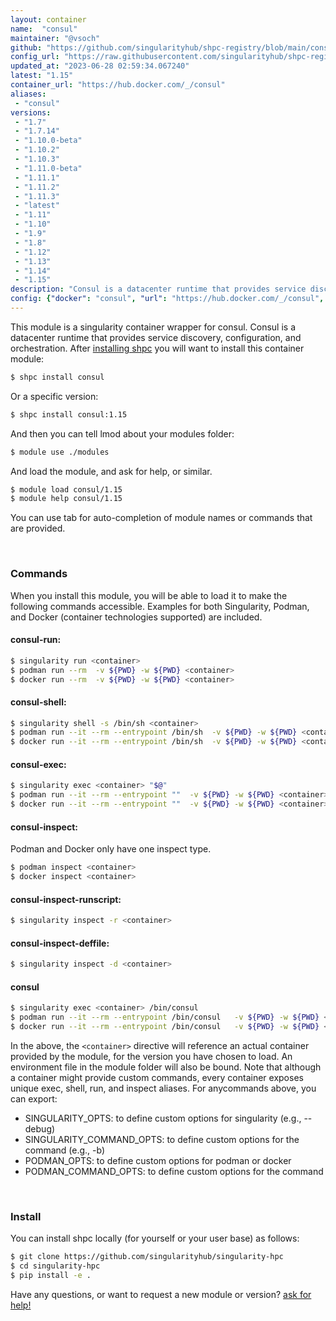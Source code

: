 ```yaml
---
layout: container
name:  "consul"
maintainer: "@vsoch"
github: "https://github.com/singularityhub/shpc-registry/blob/main/consul/container.yaml"
config_url: "https://raw.githubusercontent.com/singularityhub/shpc-registry/main/consul/container.yaml"
updated_at: "2023-06-28 02:59:34.067240"
latest: "1.15"
container_url: "https://hub.docker.com/_/consul"
aliases:
 - "consul"
versions:
 - "1.7"
 - "1.7.14"
 - "1.10.0-beta"
 - "1.10.2"
 - "1.10.3"
 - "1.11.0-beta"
 - "1.11.1"
 - "1.11.2"
 - "1.11.3"
 - "latest"
 - "1.11"
 - "1.10"
 - "1.9"
 - "1.8"
 - "1.12"
 - "1.13"
 - "1.14"
 - "1.15"
description: "Consul is a datacenter runtime that provides service discovery, configuration, and orchestration."
config: {"docker": "consul", "url": "https://hub.docker.com/_/consul", "maintainer": "@vsoch", "description": "Consul is a datacenter runtime that provides service discovery, configuration, and orchestration.", "latest": {"1.15": "sha256:06f5dc73d1f884be9a53d13e60c825b9278fdee5e7f17eff89115d7778df61f3"}, "tags": {"1.7": "sha256:fce4d3cbf7d610394f5c862356f0bddc652c0062c6fb078bc7a67a8831d55d97", "1.7.14": "sha256:fce4d3cbf7d610394f5c862356f0bddc652c0062c6fb078bc7a67a8831d55d97", "1.10.0-beta": "sha256:a3a7e4fca544b3d64a36a361e3bfe814eb052df2cd76f5dd48c5005124850338", "1.10.2": "sha256:5f59265e0ddcbfadee9f18038a02e5a465242fb4f514fc0b19fc445df49ef23b", "1.10.3": "sha256:483b592fa76d734882cf7336df94a5bf6f9e808a78b1a1ba17002a2aaf80da46", "1.11.0-beta": "sha256:b65caa85b885338a6a5ff8f11b5588ccc32f6534329b4ba39191f5d4292d2331", "1.11.1": "sha256:05d70d30639d5e0411f92fb75dd670ec1ef8fa4a918c6e57960db1710fd38125", "1.11.2": "sha256:43cc31d422649c88fec7f5c146110854149da68ee70c505f5bbd667c71bc698a", "1.11.3": "sha256:019e7f964280cd5719d60b8887fe20a349d1a0365acd06290ac1b055101d4e1c", "latest": "sha256:06f5dc73d1f884be9a53d13e60c825b9278fdee5e7f17eff89115d7778df61f3", "1.11": "sha256:ad656548143eacd6ceca2ea5816b083a2ff895e3d2901d00ca974bba82d835e4", "1.10": "sha256:a1db177a76c22ade0887a4b1f673dd4a10b94947a9313df34e0dea1daaf809d7", "1.9": "sha256:46ccd87fe5d42aa4d7d55522f64ab389dc2b4148f07011313d824e06d9f666ca", "1.8": "sha256:93cb9286a1ec5e084193fd2b625977df74003a81e8bc373f5adf900bb87318d4", "1.12": "sha256:0c7864d26a1ced161bb8f1ebd322b88d3cd428cefe62bf84f5e4d1acb280395f", "1.13": "sha256:b6f4d0c2e9d4c287a3a569cfaf9d84fcc022007fb3ed7ab292a7dd90b024cf4c", "1.14": "sha256:e8d5c752e29771d077123597b40c6e2f87ab7c9252c40d123784d128d03ce06f", "1.15": "sha256:06f5dc73d1f884be9a53d13e60c825b9278fdee5e7f17eff89115d7778df61f3"}, "aliases": {"consul": "/bin/consul"}}
---
```


This module is a singularity container wrapper for consul.
Consul is a datacenter runtime that provides service discovery, configuration, and orchestration.
After [installing shpc](#install) you will want to install this container module:


```bash
$ shpc install consul
```

Or a specific version:

```bash
$ shpc install consul:1.15
```

And then you can tell lmod about your modules folder:

```bash
$ module use ./modules
```

And load the module, and ask for help, or similar.

```bash
$ module load consul/1.15
$ module help consul/1.15
```

You can use tab for auto-completion of module names or commands that are provided.

<br>

### Commands

When you install this module, you will be able to load it to make the following commands accessible.
Examples for both Singularity, Podman, and Docker (container technologies supported) are included.

#### consul-run:

```bash
$ singularity run <container>
$ podman run --rm  -v ${PWD} -w ${PWD} <container>
$ docker run --rm  -v ${PWD} -w ${PWD} <container>
```

#### consul-shell:

```bash
$ singularity shell -s /bin/sh <container>
$ podman run --it --rm --entrypoint /bin/sh  -v ${PWD} -w ${PWD} <container>
$ docker run --it --rm --entrypoint /bin/sh  -v ${PWD} -w ${PWD} <container>
```

#### consul-exec:

```bash
$ singularity exec <container> "$@"
$ podman run --it --rm --entrypoint ""  -v ${PWD} -w ${PWD} <container> "$@"
$ docker run --it --rm --entrypoint ""  -v ${PWD} -w ${PWD} <container> "$@"
```

#### consul-inspect:

Podman and Docker only have one inspect type.

```bash
$ podman inspect <container>
$ docker inspect <container>
```

#### consul-inspect-runscript:

```bash
$ singularity inspect -r <container>
```

#### consul-inspect-deffile:

```bash
$ singularity inspect -d <container>
```


#### consul

```bash
$ singularity exec <container> /bin/consul
$ podman run --it --rm --entrypoint /bin/consul   -v ${PWD} -w ${PWD} <container> -c " $@"
$ docker run --it --rm --entrypoint /bin/consul   -v ${PWD} -w ${PWD} <container> -c " $@"
```



In the above, the `<container>` directive will reference an actual container provided
by the module, for the version you have chosen to load. An environment file in the
module folder will also be bound. Note that although a container
might provide custom commands, every container exposes unique exec, shell, run, and
inspect aliases. For anycommands above, you can export:

 - SINGULARITY_OPTS: to define custom options for singularity (e.g., --debug)
 - SINGULARITY_COMMAND_OPTS: to define custom options for the command (e.g., -b)
 - PODMAN_OPTS: to define custom options for podman or docker
 - PODMAN_COMMAND_OPTS: to define custom options for the command

<br>

### Install

You can install shpc locally (for yourself or your user base) as follows:

```bash
$ git clone https://github.com/singularityhub/singularity-hpc
$ cd singularity-hpc
$ pip install -e .
```

Have any questions, or want to request a new module or version? [ask for help!](https://github.com/singularityhub/singularity-hpc/issues)